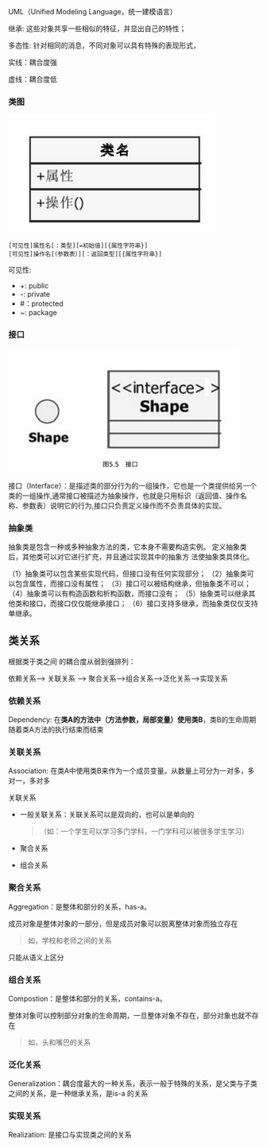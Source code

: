 UML（Unified Modeling Language，统⼀建模语⾔）

继承: 这些对象共享⼀些相似的特征，并显出⾃⼰的特性；

多态性: 针对相同的消息，不同对象可以具有特殊的表现形式，

实线：耦合度强

虚线：耦合度低

### 类图

![image-20210825154918319](UML.assets/image-20210825154918319.png)

```
[可⻅性]属性名[：类型][=初始值][{属性字符串}]
[可⻅性]操作名[（参数表）][：返回类型][{属性字符串}]
```

可⻅性:

- +: public
- -: private
- #：protected
- ~: package

### 接口

![image-20210825155033688](UML.assets/image-20210825155033688.png)

接⼝（Interface）：是描述类的部分⾏为的⼀组操作，它也是⼀个类提供给另⼀个类的⼀组操作,通常接⼝被描述为抽象操作，也就是只⽤标识（返回值、操作名称、参数表）说明它的⾏为,接⼝只负责定义操作⽽不负责具体的实现。



### 抽象类

抽象类是包含⼀种或多种抽象⽅法的类，它本⾝不需要构造实例。
定义抽象类后，其他类可以对它进⾏扩充，并且通过实现其中的抽象⽅
法使抽象类具体化。

（1）抽象类可以包含某些实现代码，但接⼝没有任何实现部分；
（2）抽象类可以包含属性，⽽接⼝没有属性；
（3）接⼝可以被结构继承，但抽象类不可以；
（4）抽象类可以有构造函数和析构函数，⽽接⼝没有；
（5）抽象类可以继承其他类和接⼝，⽽接⼝仅仅能继承接⼝；
（6）接⼝⽀持多继承，⽽抽象类仅仅⽀持单继承。



## 类关系

根据类于类之间 的耦合度从弱到强排列：

依赖关系--> 关联关系 --> 聚合关系-->组合关系-->泛化关系-->实现关系

### 依赖关系

Dependency: 在**类A的方法中（方法参数，局部变量）使用类B**，类B的生命周期随着类A方法的执行结束而结束

### 关联关系

Association: 在类A中使用类B来作为一个成员变量。从数量上可分为一对多，多对一，多对多

关联关系 

- 一般关联关系：关联关系可以是双向的，也可以是单向的

  >  （如：一个学生可以学习多门学科，一门学科可以被很多学生学习）

- 聚合关系

- 组合关系

### 聚合关系

Aggregation：是整体和部分的关系，has-a。

成员对象是整体对象的一部分，但是成员对象可以脱离整体对象而独立存在

> 如，学校和老师之间的关系

只能从语义上区分

### 组合关系

Compostion：是整体和部分的关系，contains-a。

整体对象可以控制部分对象的生命周期，一旦整体对象不存在，部分对象也就不存在

> 如，头和嘴巴的关系

### 泛化关系

Generalization：耦合度最大的一种关系，表示一般于特殊的关系，是父类与子类之间的关系，是一种继承关系，是is-a 的关系

### 实现关系

Realization: 是接口与实现类之间的关系
